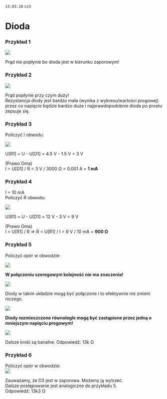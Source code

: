 `13.03.18` `cz3`

# Dioda

### Przykład 1

![](assets/cz-dioda-1.png)

Prąd nie popłynie bo dioda jest w kierunku zaporowym!

### Przykład 2

![](assets/cz-dioda-2.png)

Prąd popłynie przy czym duży!  
Rezystancja diody jest bardzo mała (wynika z wykresu/wartości progowej) przez co napięcie będzie bardzo duże i najprawdopodobnie dioda po prostu zepsuje się.  


### Przykład 3

Policzyć I obwodu:

![](assets/cz-dioda-3.png)

U[R1] = U - U[D1] = 4.5 V - 1.5 V = 3 V   

(Prawo Oma)  
I = U[D1] / R = 3 V / 3000 Ω = 0.001 A = **1 mA**

### Przykład 4

I = 10 mA  
Policzyć R obwodu:

![](assets/cz-dioda-4.png)

U[R1] = U - U[D1] = 12 V - 3 V = 9 V  

(Prawo Oma)  
I = U[R1] / R
    ⇒
        R = U[R1] / I = 9 V / 10 mA = **900 Ω**  

### Przykład 5

Policzyć opór w obwodzie:  

![](assets/cz-dioda-5.png)

**W połączeniu szeregowym kolejność nie ma znaczenia!**  

![](assets/cz-dioda-5-2.png)

Diody w takim układzie mogą być połączone i to efektywnie nie zmieni niczego.  

![](assets/cz-dioda-5-3.png)

**Diody rozmieszczone równolegle mogą być zastąpione przez jedną o mniejszym napięciu progowym!**

![](assets/cz-dioda-5-4.png)  

Dalsze kroki są banalne.
Odpowiedź: 13k Ω

### Przykład 6

Policzyć opór w obwodzie:  
![](assets/cz-dioda-6.png)  

Zauważamy, że D3 jest w zaporowa. Możemy ją wytrzeć.  
Dalsze postępowanie jest analogiczne do przykładu 5.  
Odpowiedź: 13k3 Ω

